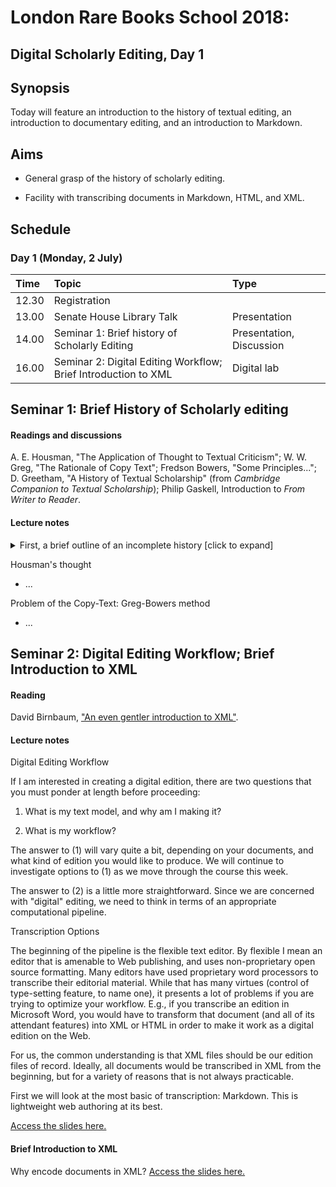 # London Rare Books School 2018:
## Digital Scholarly Editing, Day 1

## Synopsis

Today will feature an introduction to the history of textual editing, an introduction to documentary editing, and an introduction to Markdown.

## Aims

* General grasp of the history of scholarly editing.

* Facility with transcribing documents in Markdown, HTML, and XML.

## Schedule
### Day 1 (Monday, 2 July)

Time     | Topic                               | Type                    |
:--------| :---------------------------------- |:------------------------|
12.30  | Registration                 |             |
13.00  |  Senate House Library Talk | Presentation |
14.00 | Seminar 1: Brief history of Scholarly Editing  | Presentation, Discussion  |
16.00 | Seminar 2: Digital Editing Workflow; Brief Introduction to XML | Digital lab |             |


## Seminar 1: Brief History of Scholarly editing

#### Readings and discussions

A. E. Housman, "The Application of Thought to Textual Criticism"; W. W. Greg, "The Rationale of Copy Text"; Fredson Bowers, "Some Principles..."; D. Greetham, "A History of Textual Scholarship" (from *Cambridge Companion to Textual Scholarship*); Philip Gaskell, Introduction to *From Writer to Reader*.

#### Lecture notes
<details><summary>First, a brief outline of an incomplete history [click to expand]</summary>

* Peisistratus (560–527 BCE) orders the 'official' text of Homer. The primary challenge was to build a coherent text from myriad versions spoken by the rhapsodes. This could be a viable beginning of textual criticism, i.e., being aware of variance and attending to authenticity and authority (whatever those terms mean). (Discuss!)

* Lycurgus (c. 390–324 BCE) arranges for single texts of Aeschylus, Sophocles, and Euripedes to be deposited into Athenian archives.

* The history of textual editing is a history of arguments about the meaning of terms such as authenticity and authority.

* What is the *textus receptus*? E.g., Falstaff "babbl'd o' green fields" (Shakespeare, *Henry V*); "soiled fish of the sea" (Melville, *White-Jacket*).

* Alexandrian library: manuscript copying; the birth of collation as a practice; dealing with anomalies.

* Descriptive Bibliography.

* Biblical scholarship and philology.
</details>


Housman's thought

* ...



Problem of the Copy-Text: Greg-Bowers method

* ...



## Seminar 2: Digital Editing Workflow; Brief Introduction to XML

#### Reading
David Birnbaum, ["An even gentler introduction to XML"](http://dh.obdurodon.org/what-is-xml.xhtml).

#### Lecture notes
Digital Editing Workflow

If I am interested in creating a digital edition, there are two questions that you must ponder at length before proceeding:

1. What is my text model, and why am I making it?

2. What is my workflow?

The answer to (1) will vary quite a bit, depending on your documents, and what kind of edition you would like to produce. We will continue to investigate options to (1) as we move through the course this week.

The answer to (2) is a little more straightforward. Since we are concerned with "digital" editing, we need to think in terms of an appropriate computational pipeline.



Transcription Options

 The beginning of the pipeline is the flexible text editor. By flexible I mean an editor that is amenable to Web publishing, and uses non-proprietary open source formatting. Many editors have used proprietary word processors to transcribe their editorial material. While that has many virtues (control of type-setting feature, to name one), it presents a lot of problems if you are trying to optimize your workflow. E.g., if you transcribe an edition in Microsoft Word, you would have to transform that document (and all of its attendant features) into XML or HTML in order to make it work as a digital edition on the Web.

 For us, the common understanding is that XML files should be our edition files of record. Ideally, all documents would be transcribed in XML from the beginning, but for a variety of reasons that is not always practicable.

 First we will look at the most basic of transcription: Markdown. This is lightweight web authoring at its best.

 [Access the slides here.](insert-link)



#### Brief Introduction to XML

Why encode documents in XML? [Access the slides here.](fill-in-link)
